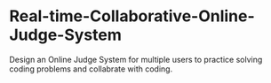 # Real-time-Collaborative-Online-Judge-System
Design an Online Judge System for multiple users to practice solving coding problems and collabrate with coding.
